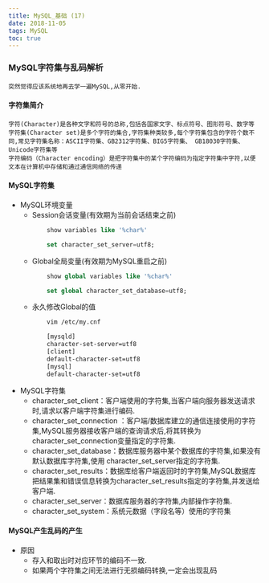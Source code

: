 ```yaml
---
title: MySQL_基础 (17)
date: 2018-11-05
tags: MySQL
toc: true
---
```


### MySQL字符集与乱码解析
    突然觉得应该系统地再去学一遍MySQL,从零开始.

<!-- more -->

#### 字符集简介
    字符(Character)是各种文字和符号的总称,包括各国家文字、标点符号、图形符号、数字等
    字符集(Character set)是多个字符的集合,字符集种类较多,每个字符集包含的字符个数不同,常见字符集名称：ASCII字符集、GB2312字符集、BIG5字符集、 GB18030字符集、Unicode字符集等
    字符编码（Character encoding）是把字符集中的某个字符编码为指定字符集中字符,以便文本在计算机中存储和通过通信网络的传递

#### MySQL字符集
- MySQL环境变量
    * Session会话变量(有效期为当前会话结束之前)
        ```sql
            show variables like '%char%'

            set character_set_server=utf8;
        ```
    * Global全局变量(有效期为MySQL重启之前)
        ```sql
            show global variables like '%char%'

            set global character_set_database=utf8;
        ```
    * 永久修改Global的值
        ```bash
            vim /etc/my.cnf

            [mysqld]
            character-set-server=utf8 
            [client]
            default-character-set=utf8 
            [mysql]
            default-character-set=utf8
        ```
- MySQL字符集
    * character_set_client：客户端使用的字符集,当客户端向服务器发送请求时,请求以客户端字符集进行编码.
    * character_set_connection ：客户端/数据库建立的通信连接使用的字符集,MySQL服务器接收客户端的查询请求后,将其转换为character_set_connection变量指定的字符集.
    * character_set_database：数据库服务器中某个数据库的字符集,如果没有默认数据库字符集,使用 character_set_server指定的字符集.
    * character_set_results：数据库给客户端返回时的字符集,MySQL数据库把结果集和错误信息转换为character_set_results指定的字符集,并发送给客户端.
    * character_set_server：数据库服务器的字符集,内部操作字符集.
    * character_set_system：系统元数据（字段名等）使用的字符集

#### MySQL产生乱码的产生
- 原因
    * 存入和取出时对应环节的编码不一致.
    * 如果两个字符集之间无法进行无损编码转换,一定会出现乱码
